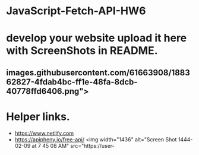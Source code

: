 # JavaScript-Fetch-API-HW6
# develop your website upload it here with ScreenShots in README.

images.githubusercontent.com/61663908/188362827-4fdab4bc-ff1e-48fa-8dcb-40778ffd6406.png">
--------------------------------------------------------------------------------------------------------

# Helper links.
* https://www.netlify.com
* https://apipheny.io/free-api/ <img width="1436" alt="Screen Shot 1444-02-09 at 7 45 08 AM" src="https://user-


